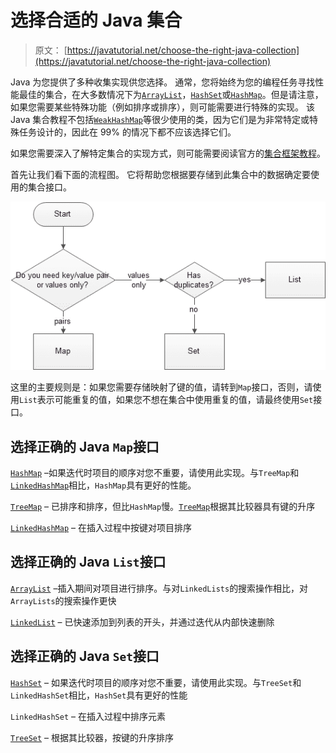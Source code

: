 # 选择合适的 Java 集合

> 原文： [https://javatutorial.net/choose-the-right-java-collection](https://javatutorial.net/choose-the-right-java-collection)

Java 为您提供了多种收集实现供您选择。 通常，您将始终为您的编程任务寻找性能最佳的集合，在大多数情况下为[`ArrayList`](https://javatutorial.net/java-arraylist-example)，[`HashSet`](https://javatutorial.net/java-concurrenthashset-example)或[`HashMap`](https://javatutorial.net/java-identityhashmap-example)。但是请注意，如果您需要某些特殊功能（例如排序或排序），则可能需要进行特殊的实现。 该 Java 集合教程不包括[`WeakHashMap`](https://javatutorial.net/java-weakhashmap-example)等很少使用的类，因为它们是为非常特定或特殊任务设计的，因此在 99% 的情况下都不应该选择它们。

如果您需要深入了解特定集合的实现方式，则可能需要阅读官方的[集合框架教程](http://docs.oracle.com/javase/7/docs/technotes/guides/collections/index.html "Collections Framework Tutorial")。

首先让我们看下面的流程图。 它将帮助您根据要存储到此集合中的数据确定要使用的集合接口。

![java collection interfaces flowchart](img/7067209d54dd92701c19e4d5196cd720.jpg)

这里的主要规则是：如果您需要存储映射了键的值，请转到`Map`接口，否则，请使用`List`表示可能重复的值，如果您不想在集合中使用重复的值，请最终使用`Set`接口。

## 选择正确的 Java `Map`接口

[`HashMap`](https://javatutorial.net/java-identityhashmap-example) –如果迭代时项目的顺序对您不重要，请使用此实现。与`TreeMap`和[`LinkedHashMap`](https://javatutorial.net/java-linkedhashmap-example)相比，`HashMap`具有更好的性能。

[`TreeMap`](https://javatutorial.net/java-treemap-example) – 已排序和排序，但比`HashMap`慢。[`TreeMap`](https://javatutorial.net/java-treemap-example)根据其比较器具有键的升序

[`LinkedHashMap`](https://javatutorial.net/java-linkedhashmap-example) – 在插入过程中按键对项目排序

## 选择正确的 Java `List`接口

[`ArrayList`](https://javatutorial.net/java-arraylist-example) –插入期间对项目进行排序。与对`LinkedLists`的搜索操作相比，对`ArrayLists`的搜索操作更快

[`LinkedList`](https://javatutorial.net/java-linkedlist-example) – 已快速添加到列表的开头，并通过迭代从内部快速删除

## 选择正确的 Java `Set`接口

[`HashSet`](https://javatutorial.net/java-concurrenthashset-example) – 如果迭代时项目的顺序对您不重要，请使用此实现。与`TreeSet`和`LinkedHashSet`相比，`HashSet`具有更好的性能

`LinkedHashSet` – 在插入过程中排序元素

[`TreeSet`](https://javatutorial.net/java-treeset-example) – 根据其比较器，按键的升序排序